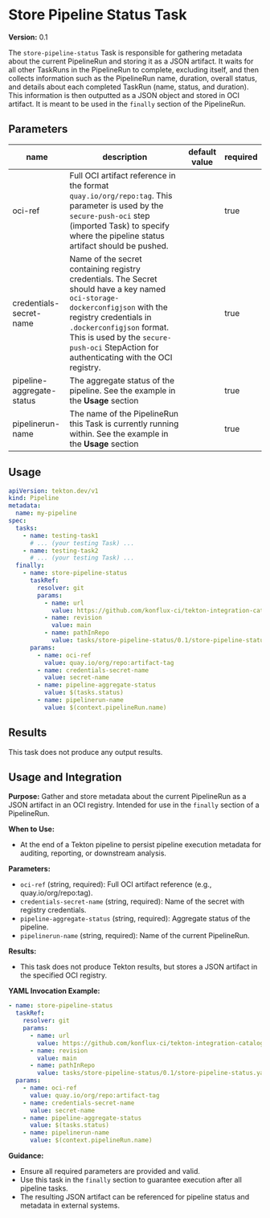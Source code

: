 # Store Pipeline Status Task

**Version:** 0.1

The `store-pipeline-status` Task is responsible for gathering metadata about the current PipelineRun and storing it as a JSON artifact. It waits for all other TaskRuns in the PipelineRun to complete, excluding itself, and then collects information such as the PipelineRun name, duration, overall status, and details about each completed TaskRun (name, status, and duration). This information is then outputted as a JSON object and stored in OCI artifact.
It is meant to be used in the `finally` section of the PipelineRun.

## Parameters
|name|description|default value|required|
|---|---|---|---|
|oci-ref|Full OCI artifact reference in the format `quay.io/org/repo:tag`. This parameter is used by the `secure-push-oci` step (imported Task) to specify where the pipeline status artifact should be pushed.||true|
|credentials-secret-name|Name of the secret containing registry credentials. The Secret should have a key named `oci-storage-dockerconfigjson` with the registry credentials in `.dockerconfigjson` format. This is used by the `secure-push-oci` StepAction for authenticating with the OCI registry.||true|
|pipeline-aggregate-status|The aggregate status of the pipeline. See the example in the **Usage** section||true|
|pipelinerun-name|The name of the PipelineRun this Task is currently running within. See the example in the **Usage** section||true|

## Usage

```yaml
apiVersion: tekton.dev/v1
kind: Pipeline
metadata:
  name: my-pipeline
spec:
  tasks:
    - name: testing-task1
      # ... (your testing Task) ...
    - name: testing-task2
      # ... (your testing Task) ...
  finally:
    - name: store-pipeline-status
      taskRef:
        resolver: git
        params:
          - name: url
            value: https://github.com/konflux-ci/tekton-integration-catalog.git
          - name: revision
            value: main
          - name: pathInRepo
            value: tasks/store-pipeline-status/0.1/store-pipeline-status.yaml
      params:
        - name: oci-ref
          value: quay.io/org/repo:artifact-tag
        - name: credentials-secret-name
          value: secret-name
        - name: pipeline-aggregate-status
          value: $(tasks.status)
        - name: pipelinerun-name
          value: $(context.pipelineRun.name)
```

## Results

This task does not produce any output results.

## Usage and Integration

**Purpose:** Gather and store metadata about the current PipelineRun as a JSON artifact in an OCI registry. Intended for use in the `finally` section of a PipelineRun.

**When to Use:**
- At the end of a Tekton pipeline to persist pipeline execution metadata for auditing, reporting, or downstream analysis.

**Parameters:**
- `oci-ref` (string, required): Full OCI artifact reference (e.g., quay.io/org/repo:tag).
- `credentials-secret-name` (string, required): Name of the secret with registry credentials.
- `pipeline-aggregate-status` (string, required): Aggregate status of the pipeline.
- `pipelinerun-name` (string, required): Name of the current PipelineRun.

**Results:**
- This task does not produce Tekton results, but stores a JSON artifact in the specified OCI registry.

**YAML Invocation Example:**
```yaml
- name: store-pipeline-status
  taskRef:
    resolver: git
    params:
      - name: url
        value: https://github.com/konflux-ci/tekton-integration-catalog.git
      - name: revision
        value: main
      - name: pathInRepo
        value: tasks/store-pipeline-status/0.1/store-pipeline-status.yaml
  params:
    - name: oci-ref
      value: quay.io/org/repo:artifact-tag
    - name: credentials-secret-name
      value: secret-name
    - name: pipeline-aggregate-status
      value: $(tasks.status)
    - name: pipelinerun-name
      value: $(context.pipelineRun.name)
```

**Guidance:**
- Ensure all required parameters are provided and valid.
- Use this task in the `finally` section to guarantee execution after all pipeline tasks.
- The resulting JSON artifact can be referenced for pipeline status and metadata in external systems.

